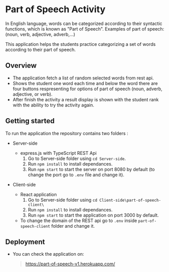 # Part of Speech Activity

In English language, words can be categorized according to their syntactic functions, which is known as "Part of Speech". Examples of part of speech: (noun, verb, adjective, adverb,...)

This application helps the students practice categorizing a
set of words according to their part of speech.

## Overview
- The application fetch a list of random selected words from rest api. 
- Shows the student one word each time and below the word there are four buttons respresenting for options of part of
speech (noun, adverb, adjective, or verb).
- After finish the activity a result display is shown with the student rank with the ability to try the activity again.

## Getting started
To run the application the repository contains two folders :
- Server-side 
    - express.js with TypeScript REST Api 
        1. Go to Server-side folder using `cd Server-side`.
        2. Run `npm install` to install dependances.
        3. Run `npm start` to start the server on port 8080 by default (to change the port go to `.env` file and change it). 

- Client-side 
    - React application 
        1. Go to Server-side folder using `cd Client-side\part-of-speech-client\`
        2. Run `npm install` to install dependances.
        3. Run `npm start` to start the application on port 3000 by default.
    - To change the domain of the REST api go to `.env` inside `part-of-speech-client` folder and change it.

## Deployment
- You can check the application on: 
    >https://part-of-speech-v1.herokuapp.com/
         
   